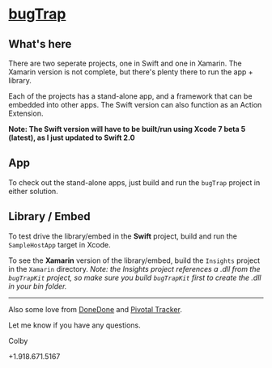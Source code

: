 # [bugTrap](http://bugtrap.io)

What's here
----

There are two seperate projects, one in Swift and one in Xamarin.  The Xamarin version is not complete, but there's plenty there to run the app + library.

Each of the projects has a stand-alone app, and a framework that can be embedded into other apps.  The Swift version can also function as an Action Extension.

**Note: The Swift version will have to be built/run using Xcode 7 beta 5 (latest), as I just updated to Swift 2.0**


App
----

To check out the stand-alone apps, just build and run the `bugTrap` project in either solution.


Library / Embed
----

To test drive the library/embed in the **Swift** project, build and run the `SampleHostApp` target in Xcode.

To see the **Xamarin** version of the library/embed, build the `Insights` project in the `Xamarin` directory.  _Note: the Insights project references a .dll from the `bugTrapKit` project, so make sure you build `bugTrapKit` first to create the .dll in your bin folder._

---

Also some love from [DoneDone](https://www.getdonedone.com/track-ios-app-issues-bugtrap-donedone/) and [Pivotal Tracker](http://www.pivotaltracker.com/community/tracker-blog/app-tag/ios).



Let me know if you have any questions.

Colby

+1.918.671.5167
